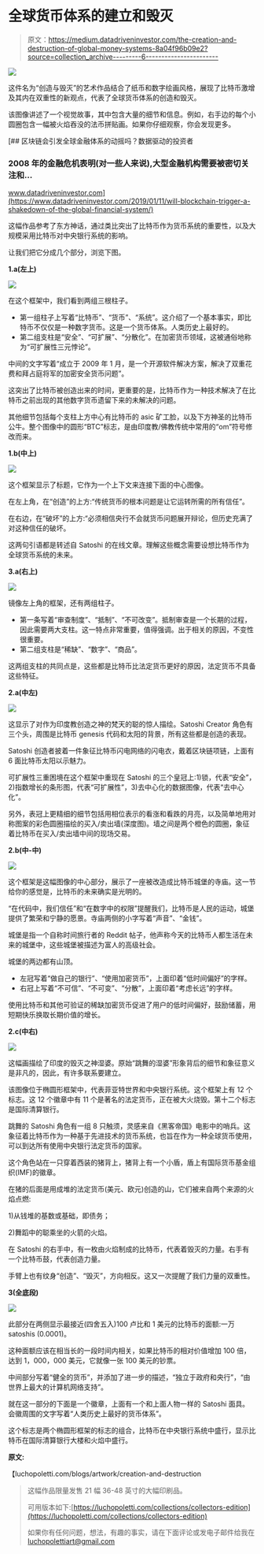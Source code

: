 # 全球货币体系的建立和毁灭

> 原文：<https://medium.datadriveninvestor.com/the-creation-and-destruction-of-global-money-systems-8a04f96b09e2?source=collection_archive---------6----------------------->

![](img/5b2d89ca60233ec9b4963984263967f6.png)

这件名为“创造与毁灭”的艺术作品结合了纸币和数字绘画风格，展现了比特币激增及其内在双重性的新观点，代表了全球货币体系的创造和毁灭。

该图像讲述了一个视觉故事，其中包含大量的细节和信息。例如，右手边的每个小圆圈包含一幅被火焰吞没的法币拼贴画。如果你仔细观察，你会发现更多。

[](https://www.datadriveninvestor.com/2019/01/11/will-blockchain-trigger-a-shakedown-of-the-global-financial-system/) [## 区块链会引发全球金融体系的动摇吗？数据驱动的投资者

### 2008 年的金融危机表明(对一些人来说),大型金融机构需要被密切关注和…

www.datadriveninvestor.com](https://www.datadriveninvestor.com/2019/01/11/will-blockchain-trigger-a-shakedown-of-the-global-financial-system/) 

这幅作品参考了东方神话，通过类比突出了比特币作为货币系统的重要性，以及大规模采用比特币对中央银行系统的影响。

让我们把它分成几个部分，浏览下图。

**1.a(左上)**

![](img/8972211427b5104939fe6df8126f0bc4.png)

在这个框架中，我们看到两组三根柱子。

*   第一组柱子上写着“比特币”、“货币”、“系统”。这介绍了一个基本事实，即比特币不仅仅是一种数字货币。这是一个货币体系。人类历史上最好的。
*   第二组支柱是“安全”、“可扩展”、“分散化”。在加密货币领域，这被通俗地称为“可扩展性三元悖论”。

中间的文字写着“成立于 2009 年 1 月，是一个开源软件解决方案，解决了双重花费和拜占庭将军的加密安全货币问题”。

这突出了比特币被创造出来的时间，更重要的是，比特币作为一种技术解决了在比特币之前出现的其他数字货币遗留下来的未解决的问题。

其他细节包括每个支柱上方中心有比特币的 asic 矿工脸，以及下方神圣的比特币公牛。整个图像中的圆形“BTC”标志，是由印度教/佛教传统中常用的“om”符号修改而来。

**1.b(中上)**

![](img/6612be5979a6621f7910aa73063f30c3.png)

这个框架显示了标题，它作为一个上下文来连接下面的中心图像。

在左上角，在“创造”的上方:“传统货币的根本问题是让它运转所需的所有信任”。

在右边，在“破坏”的上方:“必须相信央行不会就货币问题展开辩论，但历史充满了对这种信任的破坏。

这两句引语都是转述自 Satoshi 的在线文章。理解这些概念需要设想比特币作为全球货币系统的未来。

**3.a(右上)**

![](img/65354137ff7ef106bdef6de0aa1c9046.png)

镜像左上角的框架，还有两组柱子。

*   第一条写着“审查制度”、“抵制”、“不可改变”。抵制审查是一个长期的过程，因此需要两大支柱。这一特点非常重要，值得强调。出于相关的原因，不变性很重要。
*   第二组支柱是“稀缺”、“数字”、“商品”。

这两组支柱的共同点是，这些都是比特币比法定货币更好的原因，法定货币不具备这些特征。

**2.a(中左)**

![](img/64741cccdbe4ca333910b49b6741b77c.png)

这显示了对作为印度教创造之神的梵天的聪的惊人描绘。Satoshi Creator 角色有三个头，周围是比特币 genesis 代码和太阳的背景，所有这些都是创造的表现。

Satoshi 创造者披着一件象征比特币闪电网络的闪电衣，戴着区块链项链，上面有 6 面比特币太阳以示魅力。

可扩展性三重困境在这个框架中重现在 Satoshi 的三个皇冠上:1)锁，代表“安全”，2)指数增长的条形图，代表“可扩展性”，3)去中心化的数据图像，代表“去中心化”。

另外，表冠上更精细的细节包括用相位表示的看涨和看跌的月亮，以及简单地用对称图案的彩色圆圈描绘的买入/卖出墙(深度图)。墙之间是两个橙色的圆圈，象征着比特币在买入/卖出墙中间的现场交易。

**2.b(中-中)**

![](img/914d9cfe9f4d1111067a7cacfc925ad6.png)

这个框架是这幅图像的中心部分，展示了一座被改造成比特币城堡的寺庙。这一节给你的感觉是，比特币的未来确实是光明的。

“在代码中，我们信任”和“在数字中的权限”提醒我们，比特币是人民的运动，城堡提供了繁荣和宁静的愿景。寺庙两侧的小字写着“声音”、“金钱”。

城堡是指一个自称时间旅行者的 Reddit 帖子，他声称今天的比特币人都生活在未来的城堡中，这些城堡被描述为富人的高级社会。

城堡的两边都有山顶。

*   左冠写着“做自己的银行”、“使用加密货币”，上面印着“低时间偏好”的字样。
*   右冠上写着“不可信”、“不可变”、“分散”，上面印着“考虑长远”的字样。

使用比特币和其他可验证的稀缺加密货币促进了用户的低时间偏好，鼓励储蓄，用短期快乐换取长期价值的增长。

**2.c(中右)**

![](img/49ff7fd1e8ac79ab1431babf14d08583.png)

这幅画描绘了印度的毁灭之神湿婆。原始“跳舞的湿婆”形象背后的细节和象征意义是非凡的，因此，有许多联系要建立。

该图像位于椭圆形框架中，代表菲亚特世界和中央银行系统。这个框架上有 12 个标志。这 12 个徽章中有 11 个是著名的法定货币，正在被大火烧毁。第十二个标志是国际清算银行。

跳舞的 Satoshi 角色有一组 8 只触须，灵感来自《黑客帝国》电影中的哨兵。这象征着比特币作为一种基于先进技术的货币系统，也旨在作为一种全球货币使用，可以到达所有使用中央银行法定货币的国家。

这个角色站在一只穿着西装的猪背上，猪背上有一个小盾，盾上有国际货币基金组织(IMF)的徽章。

在猪的后面是用成堆的法定货币(美元、欧元)创造的山，它们被来自两个来源的火焰点燃:

1)从钱堆的基数或基础，即债务；

2)舞蹈中的聪乘坐的火箭的火焰。

在 Satoshi 的右手中，有一枚由火焰制成的比特币，代表着毁灭的力量。右手有一个比特币鼓，代表创造力量。

手臂上也有纹身“创造”、“毁灭”，方向相反。这又一次提醒了我们力量的双重性。

**3(全底段)**

![](img/967a9714ea68b085a2c3e395af9e6830.png)

此部分在两侧显示最接近(四舍五入)100 卢比和 1 美元的比特币的面额:一万 satoshis (0.0001)。

这种面额应该在相当长的一段时间内相关，如果比特币的相对价值增加 100 倍，达到 1，000，000 美元，它就像一张 100 美元的钞票。

中间部分写着“健全的货币”，并添加了进一步的描述，“独立于政府和央行”，“由世界上最大的计算机网络支持”。

就在这一部分的下面是一个徽章，上面有一个和上面人物一样的 Satoshi 面具。会徽周围的文字写着“人类历史上最好的货币体系”。

这个标志是两个椭圆形框架的标志的组合，比特币在中央银行系统中盛行，显示比特币在国际清算银行大楼和火焰中盛行。

**原文:**

【luchopoletti.com/blogs/artwork/creation-and-destruction 

> 这幅作品限量发售 21 幅 36-48 英寸的大幅印刷品。
> 
> 可用版本如下:[https://luchopoletti.com/collections/collectors-edition](https://luchopoletti.com/collections/collectors-edition)
> 
> 如果你有任何问题，想法，有趣的事实，请在下面评论或发电子邮件给我在 luchopolettiart@gmail.com